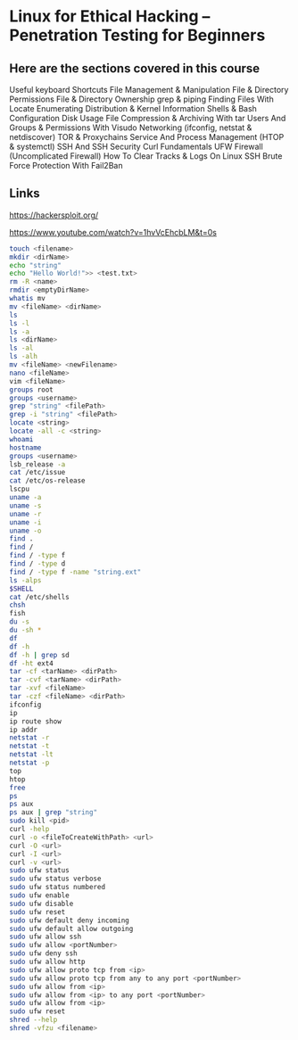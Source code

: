 # Linux for Ethical Hacking – Penetration Testing for Beginners

## Here are the sections covered in this course

Useful keyboard Shortcuts
File Management & Manipulation
File & Directory Permissions
File & Directory Ownership
grep & piping
Finding Files With Locate
Enumerating Distribution & Kernel Information
Shells & Bash Configuration
Disk Usage
File Compression & Archiving With tar
Users And Groups & Permissions With Visudo
Networking (ifconfig, netstat & netdiscover)
TOR & Proxychains
Service And Process Management (HTOP & systemctl)
SSH And SSH Security
Curl Fundamentals
UFW Firewall (Uncomplicated Firewall)
How To Clear Tracks & Logs On Linux
SSH Brute Force Protection With Fail2Ban

## Links

<https://hackersploit.org/>

<https://www.youtube.com/watch?v=1hvVcEhcbLM&t=0s>

```bash
touch <filename>
mkdir <dirName>
echo "string"
echo "Hello World!">> <test.txt>
rm -R <name>
rmdir <emptyDirName>
whatis mv
mv <fileName> <dirName>
ls
ls -l
ls -a
ls <dirName>
ls -al
ls -alh
mv <fileName> <newFilename>
nano <fileName>
vim <fileName>
groups root
groups <username>
grep "string" <filePath>
grep -i "string" <filePath>
locate <string>
locate -all -c <string>
whoami
hostname
groups <username>
lsb_release -a
cat /etc/issue
cat /etc/os-release
lscpu
uname -a
uname -s
uname -r
uname -i
uname -o
find .
find /
find / -type f
find / -type d
find / -type f -name "string.ext"
ls -alps
$SHELL
cat /etc/shells
chsh
fish
du -s
du -sh *
df
df -h
df -h | grep sd
df -ht ext4
tar -cf <tarName> <dirPath>
tar -cvf <tarName> <dirPath>
tar -xvf <fileName>
tar -czf <fileName> <dirPath>
ifconfig
ip
ip route show
ip addr
netstat -r
netstat -t
netstat -lt
netstat -p
top
htop
free
ps
ps aux
ps aux | grep "string"
sudo kill <pid>
curl -help
curl -o <fileToCreateWithPath> <url>
curl -O <url>
curl -I <url>
curl -v <url>
sudo ufw status
sudo ufw status verbose
sudo ufw status numbered
sudo ufw enable
sudo ufw disable
sudo ufw reset
sudo ufw default deny incoming
sudo ufw default allow outgoing
sudo ufw allow ssh
sudo ufw allow <portNumber>
sudo ufw deny ssh
sudo ufw allow http
sudo ufw allow proto tcp from <ip>
sudo ufw allow proto tcp from any to any port <portNumber>
sudo ufw allow from <ip>
sudo ufw allow from <ip> to any port <portNumber>
sudo ufw allow from <ip>
sudo ufw reset
shred --help
shred -vfzu <filename>
```
